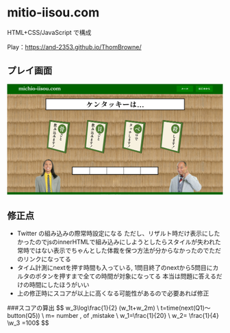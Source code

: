 # mitio-iisou.com

HTML+CSS/JavaScript で構成

Play：https://and-2353.github.io/ThomBrowne/

## プレイ画面
![プレイ画面](./scripts/play_image.png "プレイ画面")

## 修正点
- Twitter の組み込みの際常時設定になる ただし、リザルト時だけ表示にしたかったのでjsのinnerHTMLで組み込みにしようとしたらスタイルが失われた 常時ではない表示でちゃんとした体裁を保つ方法が分からなかったのでただのリンクになってる
- タイム計測にnextを押す時間も入っている, 1問目終了のnextから5問目にカルタのボタンを押すまで全ての時間が対象になってる 本当は問題に答えるだけの時間にしたほうがいい
- 上の修正時にスコアが以上に高くなる可能性があるので必要あれば修正

###スコアの算出
$$
w_3\log\frac{1}{2} (w_1t+w_2m)  \\ t=time(next(Q1)～button(Q5)) \\ m= number \, of \,mistake \\ w_1=\frac{1}{20} \\ w_2= \frac{1}{4} \\w_3 =100$
$$

